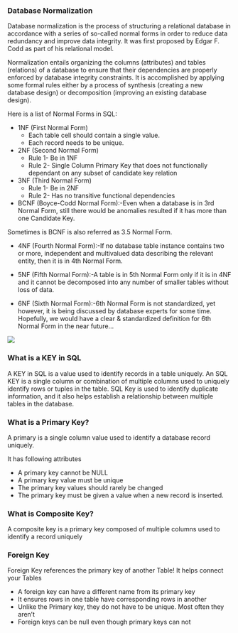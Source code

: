 ### Database Normalization
Database normalization is the process of structuring a relational database in accordance with a series of so-called normal forms in order to reduce data redundancy and improve data integrity. It was first proposed by Edgar F. Codd as part of his relational model.

Normalization entails organizing the columns (attributes) and tables (relations) of a database to ensure that their dependencies are properly enforced by database integrity constraints. It is accomplished by applying some formal rules either by a process of synthesis (creating a new database design) or decomposition (improving an existing database design).
 

Here is a list of Normal Forms in SQL:

- 1NF (First Normal Form)
     - Each table cell should contain a single value.
     - Each record needs to be unique.
- 2NF (Second Normal Form)
    - Rule 1- Be in 1NF
    - Rule 2- Single Column Primary Key that does not functionally dependant on any subset of candidate key relation
- 3NF (Third Normal Form)
    - Rule 1- Be in 2NF
    - Rule 2- Has no transitive functional dependencies
- BCNF (Boyce-Codd Normal Form):-Even when a database is in 3rd Normal Form, still there would be anomalies resulted if it has more than one Candidate Key.

Sometimes is BCNF is also referred as 3.5 Normal Form.
    
- 4NF (Fourth Normal Form):-If no database table instance contains two or more, independent and multivalued data describing the relevant entity, then it is in 4th Normal Form.

- 5NF (Fifth Normal Form):-A table is in 5th Normal Form only if it is in 4NF and it cannot be decomposed into any number of smaller tables without loss of data.

- 6NF (Sixth Normal Form):-6th Normal Form is not standardized, yet however, it is being discussed by database experts for some time. Hopefully, we would have a clear & standardized definition for 6th Normal Form in the near future…

![](https://www.guru99.com/images/NormalizationProcess(1).png)


### What is a KEY in SQL
A KEY in SQL is a value used to identify records in a table uniquely. An SQL KEY is a single column or combination of multiple columns used to uniquely identify rows or tuples in the table. SQL Key is used to identify duplicate information, and it also helps establish a relationship between multiple tables in the database.

### What is a Primary Key?
A primary is a single column value used to identify a database record uniquely.

It has following attributes

- A primary key cannot be NULL
- A primary key value must be unique
- The primary key values should rarely be changed
- The primary key must be given a value when a new record is inserted.

### What is Composite Key?
A composite key is a primary key composed of multiple columns used to identify a record uniquely

### Foreign Key
Foreign Key references the primary key of another Table! It helps connect your Tables

- A foreign key can have a different name from its primary key
- It ensures rows in one table have corresponding rows in another
- Unlike the Primary key, they do not have to be unique. Most often they aren’t
- Foreign keys can be null even though primary keys can not
